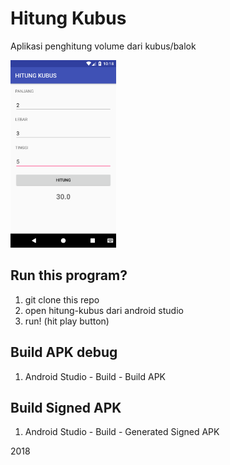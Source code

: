 # Hitung Kubus
Aplikasi penghitung volume dari kubus/balok

<img src="https://raw.githubusercontent.com/fariswd/hitung-kubus/master/ss.png" height="300">

## Run this program?
1. git clone this repo
2. open hitung-kubus dari android studio
3. run! (hit play button)

## Build APK debug
1. Android Studio - Build - Build APK

## Build Signed APK
1. Android Studio - Build - Generated Signed APK

2018
